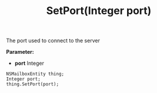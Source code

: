 ﻿---
uid: crmscript_ref_NSMailboxEntity_SetPort
title: SetPort(Integer port)
intellisense: NSMailboxEntity.SetPort
keywords: NSMailboxEntity, GetPort
so.topic: reference
---

The port used to connect to the server

**Parameter:** 
 - **port** Integer

```crmscript
NSMailboxEntity thing;
Integer port;
thing.SetPort(port);
```

